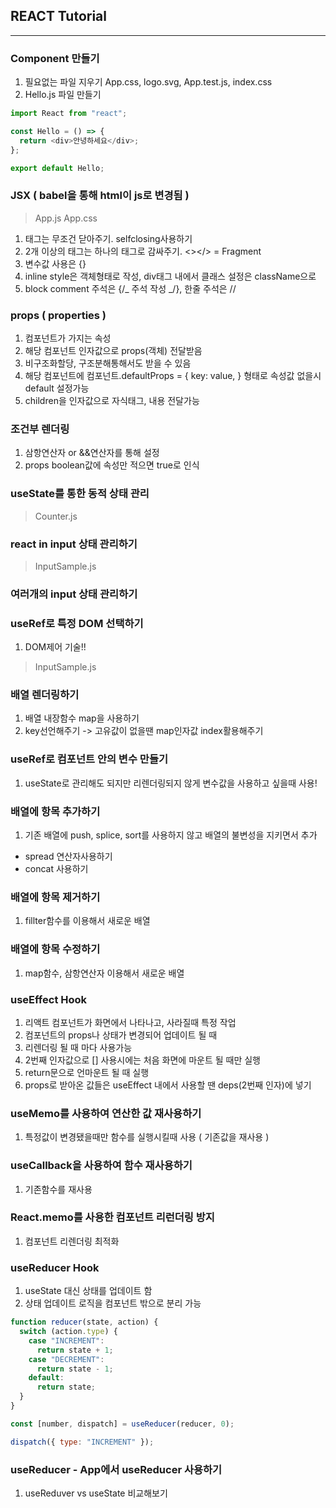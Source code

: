 ## REACT Tutorial

---

### Component 만들기

1. 필요없는 파일 지우기 App.css, logo.svg, App.test.js, index.css
2. Hello.js 파일 만들기

```javascript
import React from "react";

const Hello = () => {
  return <div>안녕하세요</div>;
};

export default Hello;
```

### JSX ( babel을 통해 html이 js로 변경됨 )

> App.js
> App.css

1. 태그는 무조건 닫아주기. selfclosing사용하기
2. 2개 이상의 태그는 하나의 태그로 감싸주기. <></> = Fragment
3. 변수값 사용은 {}
4. inline style은 객체형태로 작성, div태그 내에서 클래스 설정은 className으로
5. block comment 주석은 {/_ 주석 작성 _/}, 한줄 주석은 //

### props ( properties )

1. 컴포넌트가 가지는 속성
2. 해당 컴포넌트 인자값으로 props(객체) 전달받음
3. 비구조화할당, 구조분해통해서도 받을 수 있음
4. 해당 컴포넌트에 컴포넌트.defaultProps = { key: value, } 형태로 속성값 없을시 default 설정가능
5. children을 인자값으로 자식태그, 내용 전달가능

### 조건부 렌더링

1. 삼항연산자 or &&연산자를 통해 설정
2. props boolean값에 속성만 적으면 true로 인식

### useState를 통한 동적 상태 관리

> Counter.js

### react in input 상태 관리하기

> InputSample.js

### 여러개의 input 상태 관리하기

### useRef로 특정 DOM 선택하기

1. DOM제어 기술!!

> InputSample.js

### 배열 렌더링하기

1. 배열 내장함수 map을 사용하기
2. key선언해주기 -> 고유값이 없을땐 map인자값 index활용해주기

### useRef로 컴포넌트 안의 변수 만들기

1. useState로 관리해도 되지만 리렌더링되지 않게 변수값을 사용하고 싶을때 사용!

### 배열에 항목 추가하기

1. 기존 배열에 push, splice, sort를 사용하지 않고 배열의 불변성을 지키면서 추가

- spread 연산자사용하기
- concat 사용하기

### 배열에 항목 제거하기

1. fillter함수를 이용해서 새로운 배열

### 배열에 항목 수정하기

1. map함수, 삼항연산자 이용해서 새로운 배열

### useEffect Hook

1. 리액트 컴포넌트가 화면에서 나타나고, 사라질때 특정 작업
2. 컴포넌트의 props나 상태가 변경되어 업데이트 될 때
3. 리렌더링 될 때 마다 사용가능
4. 2번째 인자값으로 [] 사용시에는 처음 화면에 마운트 될 때만 실행
5. return문으로 언마운트 될 때 실행
6. props로 받아온 값들은 useEffect 내에서 사용할 땐 deps(2번째 인자)에 넣기

### useMemo를 사용하여 연산한 값 재사용하기

1. 특정값이 변경됐을때만 함수를 실행시킬때 사용 ( 기존값을 재사용 )

### useCallback을 사용하여 함수 재사용하기

1. 기존함수를 재사용

### React.memo를 사용한 컴포넌트 리런더링 방지

1. 컴포넌트 리렌더링 최적화

### useReducer Hook

1. useState 대신 상태를 업데이트 함
2. 상태 업데이트 로직을 컴포넌트 밖으로 분리 가능

```javascript
function reducer(state, action) {
  switch (action.type) {
    case "INCREMENT":
      return state + 1;
    case "DECREMENT":
      return state - 1;
    default:
      return state;
  }
}

const [number, dispatch] = useReducer(reducer, 0);

dispatch({ type: "INCREMENT" });
```

### useReducer - App에서 useReducer 사용하기

1. useReduver vs useState 비교해보기
